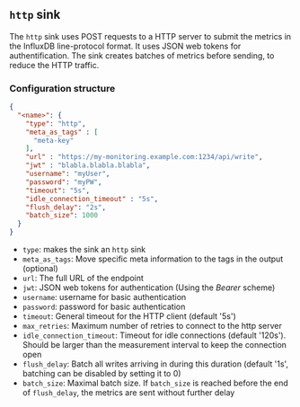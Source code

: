 ## `http` sink

The `http` sink uses POST requests to a HTTP server to submit the metrics in the InfluxDB line-protocol format. It uses JSON web tokens for authentification. The sink creates batches of metrics before sending, to reduce the HTTP traffic.

### Configuration structure

```json
{
  "<name>": {
    "type": "http",
    "meta_as_tags" : [
      "meta-key"
    ],
    "url" : "https://my-monitoring.example.com:1234/api/write",
    "jwt" : "blabla.blabla.blabla",
    "username": "myUser",
    "password": "myPW",
    "timeout": "5s",
    "idle_connection_timeout" : "5s",
    "flush_delay": "2s",
    "batch_size": 1000
  }
}
```

- `type`: makes the sink an `http` sink
- `meta_as_tags`: Move specific meta information to the tags in the output (optional)
- `url`: The full URL of the endpoint
- `jwt`: JSON web tokens for authentication (Using the *Bearer* scheme)
- `username`: username for basic authentication
- `password`: password for basic authentication
- `timeout`: General timeout for the HTTP client (default '5s')
- `max_retries`: Maximum number of retries to connect to the http server
- `idle_connection_timeout`: Timeout for idle connections (default '120s'). Should be larger than the measurement interval to keep the connection open
- `flush_delay`: Batch all writes arriving in during this duration (default '1s', batching can be disabled by setting it to 0)
- `batch_size`: Maximal batch size. If `batch_size` is reached before the end of `flush_delay`, the metrics are sent without further delay
